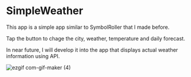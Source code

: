 # SimpleWeather
This app is a simple app similar to SymbolRoller that I made before.

Tap the button to chage the city, weather, temperature and daily forecast.

In near future, I will develop it into the app that displays actual weather information using API.

![ezgif com-gif-maker (4)](https://user-images.githubusercontent.com/75382687/175306456-e8c54ee2-ac5d-499d-9891-ae0e934eda8e.gif)

